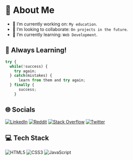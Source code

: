 <!-- @format -->

# 💫 About Me

- 🔭 I’m currently working on: `My education`.
- 👯 I’m looking to collaborate: `On projects in the future`.
- 🌱 I’m currently learning: `Web Development`.

## 💬 Always Learning! &nbsp;

```javascript
try {
  while(!success) {
    try again;
  } catch(mistakes) {
      learn from them and try again;
  } finally {
      success;
    }
```

## 🌐 Socials

[![LinkedIn][linkedin-badge]][linkedin]
[![Reddit][reddit-badge]][reddit]
[![Stack Overflow][stackoverflow-badge]][stackoverflow]
[![Twitter][twitter-badge]][twitter]

## 💻 Tech Stack

![HTML5][html5-badge]
![CSS3][css3-badge]
![JavaScript][javascript-badge]

<!-- Link Definitions -->

[wakatime]: https://wakatime.com/badge/user/6445c17b-e118-40ce-ac7e-e20d9d2d1d24.svg
[wakatime-badge]: https://wakatime.com/@6445c17b-e118-40ce-ac7e-e20d9d2d1d24
[linkedin]: https://linkedin.com/in/dylano-z-268847243
[linkedin-badge]: https://img.shields.io/badge/LinkedIn-%230077B5.svg?logo=linkedin&logoColor=white
[reddit]: https://reddit.com/user/amidarex
[reddit-badge]: https://img.shields.io/badge/Reddit-%23FF4500.svg?logo=Reddit&logoColor=white
[stackoverflow]: https://stackoverflow.com/users/20117971
[stackoverflow-badge]: https://img.shields.io/badge/-Stackoverflow-FE7A16?logo=stack-overflow&logoColor=white
[twitter]: https://twitter.com/amidarex
[twitter-badge]: https://img.shields.io/badge/Twitter-%231DA1F2.svg?logo=Twitter&logoColor=white
[html5-badge]: https://img.shields.io/badge/html5-%23E34F26.svg?style=for-the-badge&logo=html5&logoColor=white
[css3-badge]: https://img.shields.io/badge/css3-%231572B6.svg?style=for-the-badge&logo=css3&logoColor=white
[javascript-badge]: https://img.shields.io/badge/javascript-%23323330.svg?style=for-the-badge&logo=javascript&logoColor=%23F7DF1E
